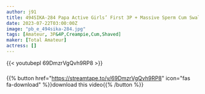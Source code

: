 ```yaml
---
author: j91
title: 494SIKA-284 Papa Active Girls’ First 3P + Massive Sperm Cum Swallowing
date: 2023-07-22T03:00:00Z
image: "pb_e_494sika-284.jpg"
tags: [Amateur, 3P&4P,Creampie,Cum,Shaved]
maker: [Total Amateur]
actress: []
---
```



{{< youtubepl 69DmzrVgQvh9RP8 >}}
###

{{% button href="https://streamtape.to/v/69DmzrVgQvh9RP8" icon="fas fa-download" %}}download this video{{% /button %}}

